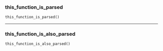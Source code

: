 ###  this_function_is_parsed


```python
this_function_is_parsed()
```

***

###  this_function_is_also_parsed


```python
this_function_is_also_parsed()
```
